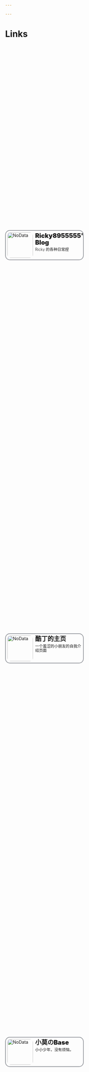 ```yaml
---

---
```

# Links

<div class="container">
    <a class="card" href="https://blog.rkmiao.eu.org" target="_blank">
        <img class="img" src="https://blog.rkmiao.eu.org/images/profile.webp" alt="NoData">
        <div class="right">
            <span class="name">Ricky8955555's Blog</span>
            <span class="remark">Ricky 的各种日常捏</span>
        </div>
    </a>
        <a class="card" href="https://coldin.top" target="_blank">
        <img class="img" src="https://coldin.top/avatar.png" alt="NoData">
        <div class="right">
            <span class="name">酷丁的主页</span>
            <span class="remark">一个羞涩的小朋友的自我介绍页面</span>
        </div>
    </a>
    <a class="card" href="https://mou.best" target="_blank">
        <img class="img" src="https://gitee.com/xiaomouz/xiaomouz/raw/master/upload/images/06bcb167ff840.jpg" alt="NoData">
        <div class="right">
            <span class="name">小莫のBase</span>
            <span class="remark">小小少年，没有烦恼。</span>
        </div>
    </a>
</div>

<style>
    .container{
        width:100%;
        height:100%;
        display:flex;
        flex-direction: row;
        align-items: center;
        justify-content: flex-start;
        flex-wrap:wrap;
        gap: 10px;
        line-height:1.1;
    }
    .container .card{
        width:240px;
        padding:5px;
        height:83px;
        border: 2px solid #909399;
        border-radius:15px;
        display:flex;
        text-decoration:none;
        gap: 7px;
        overflow: hidden;
    }


    .container .card:hover{
        border: 2px solid #FF4D4D;
    }

    .container .card .img{
        border-radius:10px;
        width:83px;
        height:83px;
    }
    
    .container .card .right{
        height:100%;
        display:flex;
        flex-direction: column;
        align-items: start;
        justify-content: start;
        gap: 5px;
    }
    .container .card .right .name{
        min-height:23px;
        text-align:start;
        overflow: hidden;
        text-overflow: ellipsis;
        font-size:20px;
        font-weight:900;
    }
    
    .container .card .right .remark{
        overflow: hidden;
        text-overflow: ellipsis;
        font-size:12.4px;
        font-weight:300;
    }
</style>

喵~